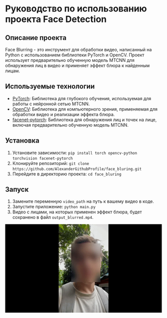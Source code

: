 # Руководство по использованию проекта Face Detection

## Описание проекта
Face Blurring - это инструмент для обработки видео, написанный на Python с использованием библиотеки PyTorch и OpenCV. Проект использует предварительно обученную модель MTCNN для обнаружения лиц в видео и применяет эффект блюра к найденным лицам.

## Используемые технологии
- [PyTorch](https://pytorch.org/): Библиотека для глубокого обучения, используемая для работы с нейронной сетью MTCNN.
- [OpenCV](https://opencv.org/): Библиотека для компьютерного зрения, применяемая для обработки видео и реализации эффекта блюра.
- [facenet-pytorch](https://github.com/timesler/facenet-pytorch): Библиотека для обнаружения лиц и точек на лице, включая предварительно обученную модель MTCNN.

## Установка
1. Установите зависимости: `pip install torch opencv-python torchvision facenet-pytorch`
2. Клонируйте репозиторий: `git clone https://github.com/AlexanderGithubProfile/face_bluring.git`
3. Перейдите в директорию проекта: `cd face_bluring`

## Запуск
1. Замените переменную `video_path` на путь к вашему видео в коде.
2. Запустите приложение: `python main.py`
3. Видео с лицами, на которых применен эффект блюра, будет сохранено в файл `output_blurred.mp4`.

![example](example/output.gif)

